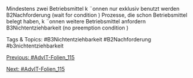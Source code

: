 Mindestens zwei Betriebsmittel k ¨onnen nur exklusiv benutzt werden
B2Nachforderung (wait for condition )
Prozesse, die schon Betriebsmittel belegt haben, k ¨onnen weitere
Betriebsmittel anfordern
B3Nichtentziehbarkeit (no preemption condition )

   Tags & Topics:
   #B3Nichtentziehbarkeit
   #B2Nachforderung
   #b3nichtentziehbarkeit

[Previous: #AdvIT-Folien_115](AdvIT-Folien_115.md)

[Next: #AdvIT-Folien_115](AdvIT-Folien_115.md)
